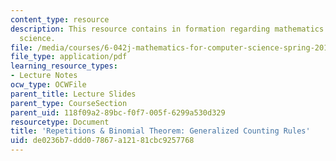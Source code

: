 ```yaml
---
content_type: resource
description: This resource contains in formation regarding mathematics for computer
  science.
file: /media/courses/6-042j-mathematics-for-computer-science-spring-2015/de0236b7ddd07867a12181cbc9257768_MIT6_042JS16_Generalized.pdf
file_type: application/pdf
learning_resource_types:
- Lecture Notes
ocw_type: OCWFile
parent_title: Lecture Slides
parent_type: CourseSection
parent_uid: 118f09a2-89bc-f0f7-005f-6299a530d329
resourcetype: Document
title: 'Repetitions & Binomial Theorem: Generalized Counting Rules'
uid: de0236b7-ddd0-7867-a121-81cbc9257768
---
```

